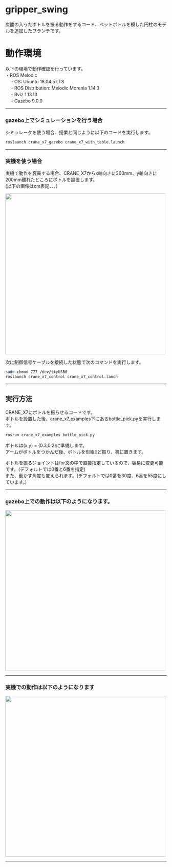 # gripper_swing  
  
炭酸の入ったボトルを振る動作をするコード、ペットボトルを模した円柱のモデルを追加したブランチです。  
  


#  動作環境 
  
以下の環境で動作確認を行っています。  
・ROS Melodic  
　・OS: Ubuntu 18.04.5 LTS  
　・ROS Distribution: Melodic Morenia 1.14.3  
　・Rviz 1.13.13  
　・Gazebo 9.0.0  
   
 ---
 
 
  
###  gazebo上でシミュレーションを行う場合
  
シミュレータを使う場合、授業と同じように以下のコードを実行します。  

```sh
roslaunch crane_x7_gazebo crane_x7_with_table.launch
```  
---

###  実機を使う場合  
  
 実機で動作を客員する場合、CRANE_X7からx軸向きに300mm、y軸向きに200mm離れたところにボトルを設置します。  
 (以下の画像はcm表記、、、)  
  
<img src=https://github.com/robotcreating2020-1/images/blob/master/IMG_0452.jpg width=500px />
  
 次に制御信号ケーブルを接続した状態で次のコマンドを実行します。  
 ```sh
 sudo chmod 777 /dev/ttyUSB0  
 roslaunch crane_x7_control crane_x7_control.lanch  
 ```

---

   
## 実行方法  
  
CRANE_X7にボトルを振らせるコードです。  
ボトルを設置した後、crane_x7_examples下にあるbottle_pick.pyを実行します。  
  
```sh
rosrun crane_x7_examples bottle_pick.py 
```  
  
ボトルは(x,y) = (0.3,0.2)に準備します。  
アームがボトルをつかんだ後、ボトルを6回ほど振り、机に置きます。  
  
ボトルを振るジョイントはfor文の中で直接指定しているので、容易に変更可能です。(デフォルトでは0番と6番を指定)  
また、動かす角度も変えられます。(デフォルトでは0番を30度、6番を55度にしています。)  
  
---
  
### gazebo上での動作は以下のようになります。  
<img src=https://github.com/robotcreating2020-1/images/blob/master/simplescreenrecorder-2020-11-02_21.42.24.gif width=500px />  
  
---
  
### 実機での動作は以下のようになります  
<img src=https://github.com/robotcreating2020-1/images/blob/master/State_of_Execution.gif width=500px /> 

---
  
 
